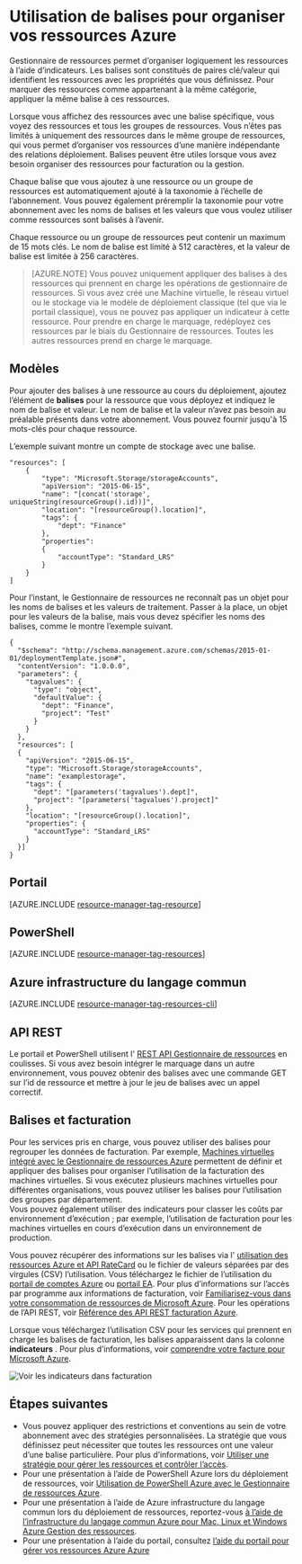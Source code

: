 <properties
    pageTitle="Utilisation de balises pour organiser vos ressources Azure | Microsoft Azure"
    description="Montre comment appliquer des balises pour organiser les ressources de facturation et de gestion."
    services="azure-resource-manager"
    documentationCenter=""
    authors="tfitzmac"
    manager="timlt"
    editor="tysonn"/>

<tags
    ms.service="azure-resource-manager"
    ms.workload="multiple"
    ms.tgt_pltfrm="AzurePortal"
    ms.devlang="na"
    ms.topic="article"
    ms.date="10/08/2016"
    ms.author="tomfitz"/>


# <a name="using-tags-to-organize-your-azure-resources"></a>Utilisation de balises pour organiser vos ressources Azure

Gestionnaire de ressources permet d’organiser logiquement les ressources à l’aide d’indicateurs. Les balises sont constitués de paires clé/valeur qui identifient les ressources avec les propriétés que vous définissez. Pour marquer des ressources comme appartenant à la même catégorie, appliquer la même balise à ces ressources.

Lorsque vous affichez des ressources avec une balise spécifique, vous voyez des ressources et tous les groupes de ressources. Vous n’êtes pas limités à uniquement des ressources dans le même groupe de ressources, qui vous permet d’organiser vos ressources d’une manière indépendante des relations déploiement. Balises peuvent être utiles lorsque vous avez besoin organiser des ressources pour facturation ou la gestion.

Chaque balise que vous ajoutez à une ressource ou un groupe de ressources est automatiquement ajouté à la taxonomie à l’échelle de l’abonnement. Vous pouvez également préremplir la taxonomie pour votre abonnement avec les noms de balises et les valeurs que vous voulez utiliser comme ressources sont balisés à l’avenir.

Chaque ressource ou un groupe de ressources peut contenir un maximum de 15 mots clés. Le nom de balise est limité à 512 caractères, et la valeur de balise est limitée à 256 caractères.

> [AZURE.NOTE] Vous pouvez uniquement appliquer des balises à des ressources qui prennent en charge les opérations de gestionnaire de ressources. Si vous avez créé une Machine virtuelle, le réseau virtuel ou le stockage via le modèle de déploiement classique (tel que via le portail classique), vous ne pouvez pas appliquer un indicateur à cette ressource. Pour prendre en charge le marquage, redéployez ces ressources par le biais du Gestionnaire de ressources. Toutes les autres ressources prend en charge le marquage.

## <a name="templates"></a>Modèles

Pour ajouter des balises à une ressource au cours du déploiement, ajoutez l’élément de **balises** pour la ressource que vous déployez et indiquez le nom de balise et valeur. Le nom de balise et la valeur n’avez pas besoin au préalable présents dans votre abonnement. Vous pouvez fournir jusqu'à 15 mots-clés pour chaque ressource.

L’exemple suivant montre un compte de stockage avec une balise.

    "resources": [
        {
            "type": "Microsoft.Storage/storageAccounts",
            "apiVersion": "2015-06-15",
            "name": "[concat('storage', uniqueString(resourceGroup().id))]",
            "location": "[resourceGroup().location]",
            "tags": {
                "dept": "Finance"
            },
            "properties": 
            {
                "accountType": "Standard_LRS"
            }
        }
    ]

Pour l’instant, le Gestionnaire de ressources ne reconnaît pas un objet pour les noms de balises et les valeurs de traitement. Passer à la place, un objet pour les valeurs de la balise, mais vous devez spécifier les noms des balises, comme le montre l’exemple suivant.

    {
      "$schema": "http://schema.management.azure.com/schemas/2015-01-01/deploymentTemplate.json#",
      "contentVersion": "1.0.0.0",
      "parameters": {
        "tagvalues": {
          "type": "object",
          "defaultValue": {
            "dept": "Finance",
            "project": "Test"
          }
        }
      },
      "resources": [
      {
        "apiVersion": "2015-06-15",
        "type": "Microsoft.Storage/storageAccounts",
        "name": "examplestorage",
        "tags": {
          "dept": "[parameters('tagvalues').dept]",
          "project": "[parameters('tagvalues').project]"
        },
        "location": "[resourceGroup().location]",
        "properties": {
          "accountType": "Standard_LRS"
        }
      }]
    }


## <a name="portal"></a>Portail

[AZURE.INCLUDE [resource-manager-tag-resource](../includes/resource-manager-tag-resources.md)]

## <a name="powershell"></a>PowerShell

[AZURE.INCLUDE [resource-manager-tag-resources](../includes/resource-manager-tag-resources-powershell.md)]

## <a name="azure-cli"></a>Azure infrastructure du langage commun

[AZURE.INCLUDE [resource-manager-tag-resources-cli](../includes/resource-manager-tag-resources-cli.md)]

## <a name="rest-api"></a>API REST

Le portail et PowerShell utilisent l' [REST API Gestionnaire de ressources](https://msdn.microsoft.com/library/azure/dn848368.aspx) en coulisses. Si vous avez besoin intégrer le marquage dans un autre environnement, vous pouvez obtenir des balises avec une commande GET sur l’id de ressource et mettre à jour le jeu de balises avec un appel correctif.


## <a name="tags-and-billing"></a>Balises et facturation

Pour les services pris en charge, vous pouvez utiliser des balises pour regrouper les données de facturation. Par exemple, [Machines virtuelles intégré avec le Gestionnaire de ressources Azure](./virtual-machines/virtual-machines-windows-compare-deployment-models.md) permettent de définir et appliquer des balises pour organiser l’utilisation de la facturation des machines virtuelles. Si vous exécutez plusieurs machines virtuelles pour différentes organisations, vous pouvez utiliser les balises pour l’utilisation des groupes par département.  
Vous pouvez également utiliser des indicateurs pour classer les coûts par environnement d’exécution ; par exemple, l’utilisation de facturation pour les machines virtuelles en cours d’exécution dans un environnement de production.

Vous pouvez récupérer des informations sur les balises via l' [utilisation des ressources Azure et API RateCard](billing-usage-rate-card-overview.md) ou le fichier de valeurs séparées par des virgules (CSV) l’utilisation. Vous téléchargez le fichier de l’utilisation du [portail de comptes Azure](https://account.windowsazure.com/) ou [portail EA](https://ea.azure.com). Pour plus d’informations sur l’accès par programme aux informations de facturation, voir [Familiarisez-vous dans votre consommation de ressources de Microsoft Azure](billing-usage-rate-card-overview.md). Pour les opérations de l’API REST, voir [Référence des API REST facturation Azure](https://msdn.microsoft.com/library/azure/1ea5b323-54bb-423d-916f-190de96c6a3c).

Lorsque vous téléchargez l’utilisation CSV pour les services qui prennent en charge les balises de facturation, les balises apparaissent dans la colonne **indicateurs** . Pour plus d’informations, voir [comprendre votre facture pour Microsoft Azure](billing/billing-understand-your-bill.md).

![Voir les indicateurs dans facturation](./media/resource-group-using-tags/billing_csv.png)

## <a name="next-steps"></a>Étapes suivantes

- Vous pouvez appliquer des restrictions et conventions au sein de votre abonnement avec des stratégies personnalisées. La stratégie que vous définissez peut nécessiter que toutes les ressources ont une valeur d’une balise particulière. Pour plus d’informations, voir [Utiliser une stratégie pour gérer les ressources et contrôler l’accès](resource-manager-policy.md).
- Pour une présentation à l’aide de PowerShell Azure lors du déploiement de ressources, voir [Utilisation de PowerShell Azure avec le Gestionnaire de ressources Azure](./powershell-azure-resource-manager.md).
- Pour une présentation à l’aide de Azure infrastructure du langage commun lors du déploiement de ressources, reportez-vous [à l’aide de l’infrastructure du langage commun Azure pour Mac, Linux et Windows Azure Gestion des ressources](./xplat-cli-azure-resource-manager.md).
- Pour une présentation à l’aide du portail, consultez [l’aide du portail pour gérer vos ressources Azure Azure](./azure-portal/resource-group-portal.md)  
